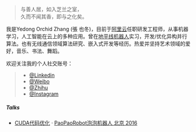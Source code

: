 > 与善人居，如入芝兰之室，  
> 久而不闻其香，即与之化矣。

我是Yedong Orchid Zhang (張 也冬)，目前于[阿里云](https://www.aliyun.com/)任职研发工程师，从事机器学习，人工智能在云上的多种应用。曾在[地平线机器人](http://www.horizon-robotics.com/)实习，开发/优化异构并行算法。也有无线通信领域算法研究、嵌入式开发等经历。热爱并坚持艺术领域的爱好，音乐、书法、舞蹈。

欢迎关注我的个人社交账号：

> + [@Linkedin](https://www.linkedin.com/in/yedong-zhang-83836870/)
> + [@Weibo](https://weibo.com/u/1058773570)
> + [@Zhihu](https://www.zhihu.com/people/yd-zhang-58/)
> + [@Instagram](https://www.instagram.com/zyddora/)


##### Talks

- [CUDA代码优化][1] · [PaoPaoRobot泡泡机器人 北京 2016](http://paopaorobot.org/)

[1]: http://paopaorobot.org/2017/05/20/%E7%AC%AC%E5%8D%81%E4%B8%89%E8%AF%BE%EF%BC%9Acuda%E4%BB%A3%E7%A0%81%E4%BC%98%E5%8C%96-%E5%BC%A0%E4%B9%9F%E5%86%AC/
